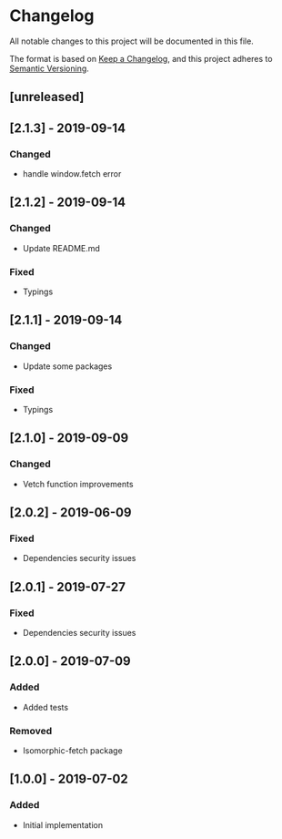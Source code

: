 # Changelog
All notable changes to this project will be documented in this file.

The format is based on [Keep a Changelog](https://keepachangelog.com/en/1.0.0/),
and this project adheres to [Semantic Versioning](https://semver.org/spec/v2.0.0.html).

## [unreleased]

## [2.1.3] - 2019-09-14
### Changed
- handle window.fetch error

## [2.1.2] - 2019-09-14
### Changed
- Update README.md

### Fixed
- Typings

## [2.1.1] - 2019-09-14
### Changed
- Update some packages

### Fixed
- Typings

## [2.1.0] - 2019-09-09
### Changed
- Vetch function improvements

## [2.0.2] - 2019-06-09
### Fixed
- Dependencies security issues

## [2.0.1] - 2019-07-27
### Fixed
- Dependencies security issues

## [2.0.0] - 2019-07-09
### Added
- Added tests

### Removed
- Isomorphic-fetch package

## [1.0.0] - 2019-07-02
### Added
- Initial implementation

